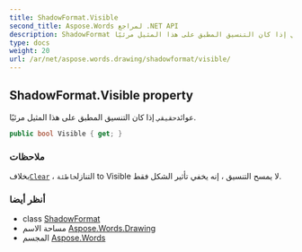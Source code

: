 ```yaml
---
title: ShadowFormat.Visible
second_title: Aspose.Words لمراجع .NET API
description: ShadowFormat ملكية. عوائدحقيقي إذا كان التنسيق المطبق على هذا المثيل مرئيًا.
type: docs
weight: 20
url: /ar/net/aspose.words.drawing/shadowformat/visible/
---
```

## ShadowFormat.Visible property

عوائد`حقيقي` إذا كان التنسيق المطبق على هذا المثيل مرئيًا.

```csharp
public bool Visible { get; }
```

### ملاحظات

بخلاف[`Clear`](../clear/) ، التنازل`خاطئة` to Visible لا يمسح التنسيق ، إنه يخفي تأثير الشكل فقط.

### أنظر أيضا

* class [ShadowFormat](../)
* مساحة الاسم [Aspose.Words.Drawing](../../shadowformat/)
* المجسم [Aspose.Words](../../../)


